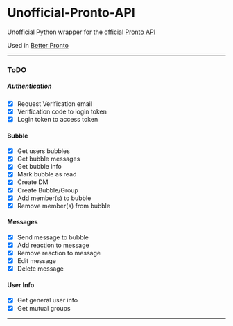 # Unofficial-Pronto-API

Unofficial Python wrapper for the official [Pronto API](https://developers.pronto.io/docs/pronto-api/f6c46f99eac74-pronto-api)

Used in [Better Pronto](https://github.com/Society451/Better-Pronto)

---- 
### ToDO

##### Authentication
- [x] Request Verification email
- [x] Verification code to login token
- [x] Login token to access token

#### Bubble
- [x] Get users bubbles
- [x] Get bubble messages
- [x] Get bubble info
- [x] Mark bubble as read
- [x] Create DM
- [x] Create Bubble/Group
- [x] Add member(s) to bubble
- [x] Remove member(s) from bubble

#### Messages
- [x] Send message to bubble
- [x] Add reaction to message
- [x] Remove reaction to message
- [x] Edit message
- [x] Delete message

#### User Info
- [x] Get general user info
- [x] Get mutual groups
----

